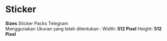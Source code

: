 # Sticker
**Sizes**
Sticker Packs Telegram  
Menggunakan Ukuran yang telah ditentukan :
Width: **512 Pixel**
Height: **512 Pixel**
